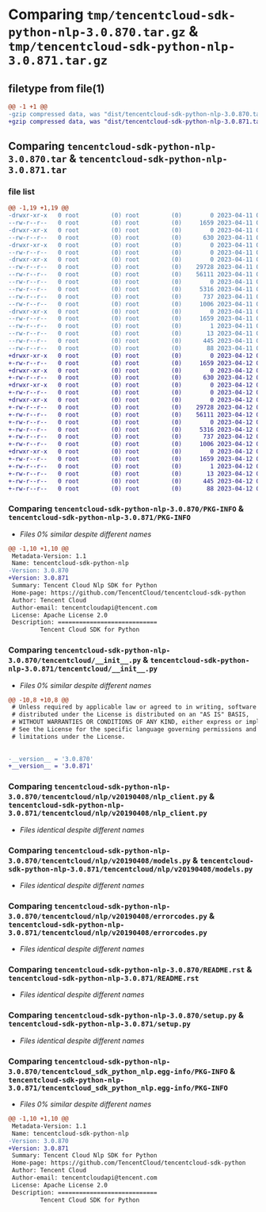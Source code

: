 # Comparing `tmp/tencentcloud-sdk-python-nlp-3.0.870.tar.gz` & `tmp/tencentcloud-sdk-python-nlp-3.0.871.tar.gz`

## filetype from file(1)

```diff
@@ -1 +1 @@
-gzip compressed data, was "dist/tencentcloud-sdk-python-nlp-3.0.870.tar", last modified: Tue Apr 11 03:44:00 2023, max compression
+gzip compressed data, was "dist/tencentcloud-sdk-python-nlp-3.0.871.tar", last modified: Wed Apr 12 00:37:08 2023, max compression
```

## Comparing `tencentcloud-sdk-python-nlp-3.0.870.tar` & `tencentcloud-sdk-python-nlp-3.0.871.tar`

### file list

```diff
@@ -1,19 +1,19 @@
-drwxr-xr-x   0 root         (0) root         (0)        0 2023-04-11 03:44:00.000000 tencentcloud-sdk-python-nlp-3.0.870/
--rw-r--r--   0 root         (0) root         (0)     1659 2023-04-11 03:44:00.000000 tencentcloud-sdk-python-nlp-3.0.870/PKG-INFO
-drwxr-xr-x   0 root         (0) root         (0)        0 2023-04-11 03:44:00.000000 tencentcloud-sdk-python-nlp-3.0.870/tencentcloud/
--rw-r--r--   0 root         (0) root         (0)      630 2023-04-11 03:44:00.000000 tencentcloud-sdk-python-nlp-3.0.870/tencentcloud/__init__.py
-drwxr-xr-x   0 root         (0) root         (0)        0 2023-04-11 03:44:00.000000 tencentcloud-sdk-python-nlp-3.0.870/tencentcloud/nlp/
--rw-r--r--   0 root         (0) root         (0)        0 2023-04-11 03:44:00.000000 tencentcloud-sdk-python-nlp-3.0.870/tencentcloud/nlp/__init__.py
-drwxr-xr-x   0 root         (0) root         (0)        0 2023-04-11 03:44:00.000000 tencentcloud-sdk-python-nlp-3.0.870/tencentcloud/nlp/v20190408/
--rw-r--r--   0 root         (0) root         (0)    29728 2023-04-11 03:44:00.000000 tencentcloud-sdk-python-nlp-3.0.870/tencentcloud/nlp/v20190408/nlp_client.py
--rw-r--r--   0 root         (0) root         (0)    56111 2023-04-11 03:44:00.000000 tencentcloud-sdk-python-nlp-3.0.870/tencentcloud/nlp/v20190408/models.py
--rw-r--r--   0 root         (0) root         (0)        0 2023-04-11 03:44:00.000000 tencentcloud-sdk-python-nlp-3.0.870/tencentcloud/nlp/v20190408/__init__.py
--rw-r--r--   0 root         (0) root         (0)     5316 2023-04-11 03:44:00.000000 tencentcloud-sdk-python-nlp-3.0.870/tencentcloud/nlp/v20190408/errorcodes.py
--rw-r--r--   0 root         (0) root         (0)      737 2023-04-11 03:44:00.000000 tencentcloud-sdk-python-nlp-3.0.870/README.rst
--rw-r--r--   0 root         (0) root         (0)     1006 2023-04-11 03:44:00.000000 tencentcloud-sdk-python-nlp-3.0.870/setup.py
-drwxr-xr-x   0 root         (0) root         (0)        0 2023-04-11 03:44:00.000000 tencentcloud-sdk-python-nlp-3.0.870/tencentcloud_sdk_python_nlp.egg-info/
--rw-r--r--   0 root         (0) root         (0)     1659 2023-04-11 03:44:00.000000 tencentcloud-sdk-python-nlp-3.0.870/tencentcloud_sdk_python_nlp.egg-info/PKG-INFO
--rw-r--r--   0 root         (0) root         (0)        1 2023-04-11 03:44:00.000000 tencentcloud-sdk-python-nlp-3.0.870/tencentcloud_sdk_python_nlp.egg-info/dependency_links.txt
--rw-r--r--   0 root         (0) root         (0)       13 2023-04-11 03:44:00.000000 tencentcloud-sdk-python-nlp-3.0.870/tencentcloud_sdk_python_nlp.egg-info/top_level.txt
--rw-r--r--   0 root         (0) root         (0)      445 2023-04-11 03:44:00.000000 tencentcloud-sdk-python-nlp-3.0.870/tencentcloud_sdk_python_nlp.egg-info/SOURCES.txt
--rw-r--r--   0 root         (0) root         (0)       88 2023-04-11 03:44:00.000000 tencentcloud-sdk-python-nlp-3.0.870/setup.cfg
+drwxr-xr-x   0 root         (0) root         (0)        0 2023-04-12 00:37:08.000000 tencentcloud-sdk-python-nlp-3.0.871/
+-rw-r--r--   0 root         (0) root         (0)     1659 2023-04-12 00:37:08.000000 tencentcloud-sdk-python-nlp-3.0.871/PKG-INFO
+drwxr-xr-x   0 root         (0) root         (0)        0 2023-04-12 00:37:08.000000 tencentcloud-sdk-python-nlp-3.0.871/tencentcloud/
+-rw-r--r--   0 root         (0) root         (0)      630 2023-04-12 00:37:08.000000 tencentcloud-sdk-python-nlp-3.0.871/tencentcloud/__init__.py
+drwxr-xr-x   0 root         (0) root         (0)        0 2023-04-12 00:37:08.000000 tencentcloud-sdk-python-nlp-3.0.871/tencentcloud/nlp/
+-rw-r--r--   0 root         (0) root         (0)        0 2023-04-12 00:37:08.000000 tencentcloud-sdk-python-nlp-3.0.871/tencentcloud/nlp/__init__.py
+drwxr-xr-x   0 root         (0) root         (0)        0 2023-04-12 00:37:08.000000 tencentcloud-sdk-python-nlp-3.0.871/tencentcloud/nlp/v20190408/
+-rw-r--r--   0 root         (0) root         (0)    29728 2023-04-12 00:37:08.000000 tencentcloud-sdk-python-nlp-3.0.871/tencentcloud/nlp/v20190408/nlp_client.py
+-rw-r--r--   0 root         (0) root         (0)    56111 2023-04-12 00:37:08.000000 tencentcloud-sdk-python-nlp-3.0.871/tencentcloud/nlp/v20190408/models.py
+-rw-r--r--   0 root         (0) root         (0)        0 2023-04-12 00:37:08.000000 tencentcloud-sdk-python-nlp-3.0.871/tencentcloud/nlp/v20190408/__init__.py
+-rw-r--r--   0 root         (0) root         (0)     5316 2023-04-12 00:37:08.000000 tencentcloud-sdk-python-nlp-3.0.871/tencentcloud/nlp/v20190408/errorcodes.py
+-rw-r--r--   0 root         (0) root         (0)      737 2023-04-12 00:37:08.000000 tencentcloud-sdk-python-nlp-3.0.871/README.rst
+-rw-r--r--   0 root         (0) root         (0)     1006 2023-04-12 00:37:08.000000 tencentcloud-sdk-python-nlp-3.0.871/setup.py
+drwxr-xr-x   0 root         (0) root         (0)        0 2023-04-12 00:37:08.000000 tencentcloud-sdk-python-nlp-3.0.871/tencentcloud_sdk_python_nlp.egg-info/
+-rw-r--r--   0 root         (0) root         (0)     1659 2023-04-12 00:37:08.000000 tencentcloud-sdk-python-nlp-3.0.871/tencentcloud_sdk_python_nlp.egg-info/PKG-INFO
+-rw-r--r--   0 root         (0) root         (0)        1 2023-04-12 00:37:08.000000 tencentcloud-sdk-python-nlp-3.0.871/tencentcloud_sdk_python_nlp.egg-info/dependency_links.txt
+-rw-r--r--   0 root         (0) root         (0)       13 2023-04-12 00:37:08.000000 tencentcloud-sdk-python-nlp-3.0.871/tencentcloud_sdk_python_nlp.egg-info/top_level.txt
+-rw-r--r--   0 root         (0) root         (0)      445 2023-04-12 00:37:08.000000 tencentcloud-sdk-python-nlp-3.0.871/tencentcloud_sdk_python_nlp.egg-info/SOURCES.txt
+-rw-r--r--   0 root         (0) root         (0)       88 2023-04-12 00:37:08.000000 tencentcloud-sdk-python-nlp-3.0.871/setup.cfg
```

### Comparing `tencentcloud-sdk-python-nlp-3.0.870/PKG-INFO` & `tencentcloud-sdk-python-nlp-3.0.871/PKG-INFO`

 * *Files 0% similar despite different names*

```diff
@@ -1,10 +1,10 @@
 Metadata-Version: 1.1
 Name: tencentcloud-sdk-python-nlp
-Version: 3.0.870
+Version: 3.0.871
 Summary: Tencent Cloud Nlp SDK for Python
 Home-page: https://github.com/TencentCloud/tencentcloud-sdk-python
 Author: Tencent Cloud
 Author-email: tencentcloudapi@tencent.com
 License: Apache License 2.0
 Description: ============================
         Tencent Cloud SDK for Python
```

### Comparing `tencentcloud-sdk-python-nlp-3.0.870/tencentcloud/__init__.py` & `tencentcloud-sdk-python-nlp-3.0.871/tencentcloud/__init__.py`

 * *Files 0% similar despite different names*

```diff
@@ -10,8 +10,8 @@
 # Unless required by applicable law or agreed to in writing, software
 # distributed under the License is distributed on an "AS IS" BASIS,
 # WITHOUT WARRANTIES OR CONDITIONS OF ANY KIND, either express or implied.
 # See the License for the specific language governing permissions and
 # limitations under the License.
 
 
-__version__ = '3.0.870'
+__version__ = '3.0.871'
```

### Comparing `tencentcloud-sdk-python-nlp-3.0.870/tencentcloud/nlp/v20190408/nlp_client.py` & `tencentcloud-sdk-python-nlp-3.0.871/tencentcloud/nlp/v20190408/nlp_client.py`

 * *Files identical despite different names*

### Comparing `tencentcloud-sdk-python-nlp-3.0.870/tencentcloud/nlp/v20190408/models.py` & `tencentcloud-sdk-python-nlp-3.0.871/tencentcloud/nlp/v20190408/models.py`

 * *Files identical despite different names*

### Comparing `tencentcloud-sdk-python-nlp-3.0.870/tencentcloud/nlp/v20190408/errorcodes.py` & `tencentcloud-sdk-python-nlp-3.0.871/tencentcloud/nlp/v20190408/errorcodes.py`

 * *Files identical despite different names*

### Comparing `tencentcloud-sdk-python-nlp-3.0.870/README.rst` & `tencentcloud-sdk-python-nlp-3.0.871/README.rst`

 * *Files identical despite different names*

### Comparing `tencentcloud-sdk-python-nlp-3.0.870/setup.py` & `tencentcloud-sdk-python-nlp-3.0.871/setup.py`

 * *Files identical despite different names*

### Comparing `tencentcloud-sdk-python-nlp-3.0.870/tencentcloud_sdk_python_nlp.egg-info/PKG-INFO` & `tencentcloud-sdk-python-nlp-3.0.871/tencentcloud_sdk_python_nlp.egg-info/PKG-INFO`

 * *Files 0% similar despite different names*

```diff
@@ -1,10 +1,10 @@
 Metadata-Version: 1.1
 Name: tencentcloud-sdk-python-nlp
-Version: 3.0.870
+Version: 3.0.871
 Summary: Tencent Cloud Nlp SDK for Python
 Home-page: https://github.com/TencentCloud/tencentcloud-sdk-python
 Author: Tencent Cloud
 Author-email: tencentcloudapi@tencent.com
 License: Apache License 2.0
 Description: ============================
         Tencent Cloud SDK for Python
```

